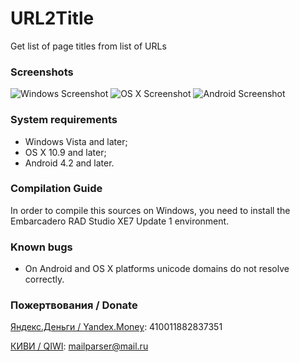 ﻿# URL2Title
Get list of page titles from list of URLs

### Screenshots

![Windows Screenshot](http://habrastorage.org/files/88c/a01/520/88ca01520cf04a1abd773fb0533e6eb5.png)
![OS X Screenshot](http://habrastorage.org/files/0eb/210/c0d/0eb210c0debb46318a3682751a14beae.png)
![Android Screenshot](http://habrastorage.org/files/910/46b/ba9/91046bba952149559ab11146bfad97af.png)

### System requirements

- Windows Vista and later;
- OS X 10.9 and later;
- Android 4.2 and later.

### Compilation Guide

In order to compile this sources on Windows, you need to install the Embarcadero RAD Studio XE7 Update 1 environment.

### Known bugs

- On Android and OS X platforms unicode domains do not resolve correctly.

### Пожертвования / Donate

[Яндекс.Деньги / Yandex.Money](https://money.yandex.ru/direct-payment.xml?_openstat=template%3Bmenu%3Bp2p): 410011882837351

[КИВИ / QIWI](https://qiwi.ru/transfer/email.action): mailparser@mail.ru
